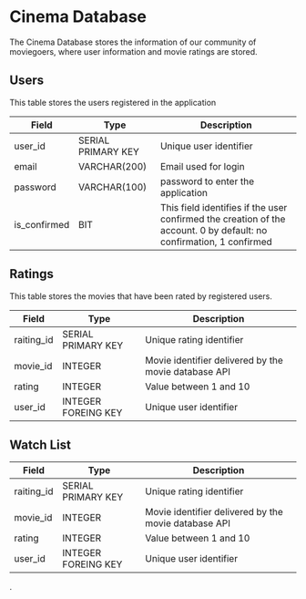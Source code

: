 # Cinema Database

The Cinema Database stores the information of our community of moviegoers, where user information and movie ratings are stored.

## Users

This table stores the users registered in the application

| Field | Type | Description |
|---|---|---|
| user_id | SERIAL PRIMARY KEY | Unique user identifier |
| email | VARCHAR(200) | Email used for login |
| password | VARCHAR(100) | password to enter the application |
| is_confirmed | BIT | This field identifies if the user confirmed the creation of the account. 0 by default: no confirmation, 1 confirmed |

## Ratings

This table stores the movies that have been rated by registered users.

| Field | Type | Description |
|---|---|---|
| raiting_id | SERIAL PRIMARY KEY | Unique rating identifier |
| movie_id | INTEGER | Movie identifier delivered by the movie database API |
| rating | INTEGER | Value between 1 and 10 |
| user_id | INTEGER FOREING KEY | Unique user identifier |

## Watch List

| Field | Type | Description |
|---|---|---|
| raiting_id | SERIAL PRIMARY KEY | Unique rating identifier |
| movie_id | INTEGER | Movie identifier delivered by the movie database API |
| rating | INTEGER | Value between 1 and 10 |
| user_id | INTEGER FOREING KEY | Unique user identifier |

.
